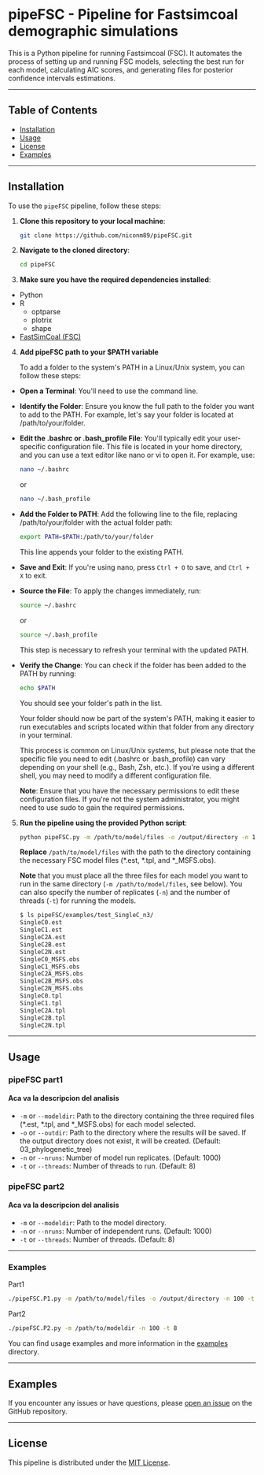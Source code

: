 # pipeFSC - Pipeline for Fastsimcoal demographic simulations 

This is a Python pipeline for running Fastsimcoal (FSC). It automates the process of setting up and running FSC models, selecting the best run for each model, calculating AIC scores, and generating files for posterior confidence intervals estimations.

----------

## Table of Contents
- [Installation](#installation)
- [Usage](#usage)
- [License](#license)
- [Examples](#examples)
----------

## Installation

To use the `pipeFSC` pipeline, follow these steps:

1. **Clone this repository to your local machine**:

    ```bash
    git clone https://github.com/niconm89/pipeFSC.git
    ```

2. **Navigate to the cloned directory**:

    ```bash
    cd pipeFSC
    ```

3. **Make sure you have the required dependencies installed**:

- Python
- R
    - optparse
    - plotrix
    - shape
- [FastSimCoal (FSC)](http://cmpg.unibe.ch/software/fastsimcoal2/)

4. **Add pipeFSC path to your $PATH variable**

    To add a folder to the system's PATH in a Linux/Unix system, you can follow these steps:

- **Open a Terminal**: You'll need to use the command line.
- **Identify the Folder**: Ensure you know the full path to the folder you want to add to the PATH. For example, let's say your folder is located at /path/to/your/folder.
- **Edit the .bashrc or .bash_profile File**: You'll typically edit your user-specific configuration file. This file is located in your home directory, and you can use a text editor like nano or vi to open it. For example, use:
    ```bash
    nano ~/.bashrc
    ```
    or

    ```bash
    nano ~/.bash_profile
    ```

- **Add the Folder to PATH**: Add the following line to the file, replacing /path/to/your/folder with the actual folder path:
    ```bash
    export PATH=$PATH:/path/to/your/folder
    ```
    This line appends your folder to the existing PATH.
- **Save and Exit**: If you're using nano, press `Ctrl + O` to save, and `Ctrl + X` to exit.
- **Source the File**: To apply the changes immediately, run:

    ```bash
    source ~/.bashrc
    ```
    or

    ```bash
    source ~/.bash_profile
    ```
    This step is necessary to refresh your terminal with the updated PATH.

- **Verify the Change**: You can check if the folder has been added to the PATH by running:

    ```bash
    echo $PATH
    ```
    You should see your folder's path in the list.

    Your folder should now be part of the system's PATH, making it easier to run executables and scripts located within that folder from any directory in your terminal.

    This process is common on Linux/Unix systems, but please note that the specific file you need to edit (.bashrc or .bash_profile) can vary depending on your shell (e.g., Bash, Zsh, etc.). If you're using a different shell, you may need to modify a different configuration file.

    **Note**: Ensure that you have the necessary permissions to edit these configuration files. If you're not the system administrator, you might need to use sudo to gain the required permissions.

5. **Run the pipeline using the provided Python script**:
    ```bash
    python pipeFSC.py -m /path/to/model/files -o /output/directory -n 100 -t 2
    ```
    **Replace** `/path/to/model/files` with the path to the directory containing the necessary FSC model files (*.est, *.tpl, and *_MSFS.obs). 
    
    **Note** that you must place all the three files for each model you want to run in the same directory (`-m /path/to/model/files`, see below). You can also specify the number of replicates (`-n`) and the number of threads (`-t`) for running the models.
    ```bash
    $ ls pipeFSC/examples/test_SingleC_n3/
    SingleC0.est
    SingleC1.est
    SingleC2A.est
    SingleC2B.est
    SingleC2N.est
    SingleC0_MSFS.obs
    SingleC1_MSFS.obs
    SingleC2A_MSFS.obs
    SingleC2B_MSFS.obs
    SingleC2N_MSFS.obs
    SingleC0.tpl
    SingleC1.tpl
    SingleC2A.tpl
    SingleC2B.tpl
    SingleC2N.tpl
    ```
----------
## Usage

### pipeFSC part1

#### Aca va la descripcion del analisis

- `-m` or `--modeldir`: Path to the directory containing the three required files (*.est, *.tpl, and *_MSFS.obs) for each model selected.
- `-o` or `--outdir`: Path to the directory where the results will be saved. If the output directory does not exist, it will be created. (Default: 03_phylogenetic_tree)
- `-n` or `--nruns`: Number of model run replicates. (Default: 1000)
- `-t` or `--threads`: Number of threads to run. (Default: 8)

### pipeFSC part2

#### Aca va la descripcion del analisis

- `-m` or `--modeldir`: Path to the model directory.
- `-n` or `--nruns`: Number of independent runs. (Default: 1000)
- `-t` or `--threads`: Number of threads. (Default: 8)

----------
### Examples

Part1 
```bash
./pipeFSC.P1.py -m /path/to/model/files -o /output/directory -n 100 -t 4
```

Part2
```bash
./pipeFSC.P2.py -m /path/to/modeldir -n 100 -t 8
```

You can find usage examples and more information in the [examples](examples/) directory.

----------
## Examples
If you encounter any issues or have questions, please [open an issue](https://github.com/niconm89/pipeFSC/issues) on the GitHub repository.

----------
## License
This pipeline is distributed under the [MIT License](LICENSE).
